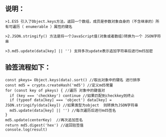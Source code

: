 ## 说明：

    >1.ES5 引入了Object.keys方法，返回一个数组，成员是参数对象自身的（不含继承的）所有可遍历（ enumerable ）属性的键名

    >2.JSON.stringify() 方法是将一个JavaScript值(对象或者数组)转换为一个 JSON字符串

    >3.md5.update(data[key] || '') 支持多次update表示追加字符串后进行md5加密

## 验签流程如下：

    const pkeys= Object.keys(data).sort() //取出对象中的键名 进行排序
    const md5 = crypto.createHash('md5') //定义md5常量
    for (const key of pkeys) { //遍历 对象中的键值对
      if (key === 'checkkey') continue //如果匹配到checkkey则终止
      if (typeof data[key] === 'object') data[key] = JSON.stringify(data[key]) //如果类型为object  则转换为JSON字符串
      md5.update(data[key] || '') //每次遍历后进行md5签名
    }
    md5.update(centerKey)  //再次追加签名
    return md5.digest('hex') //返回验签值
    console.log(result)
